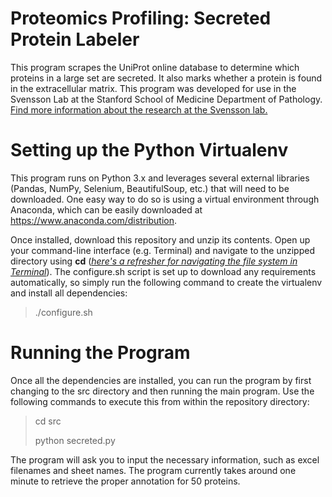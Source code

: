 # Proteomics Profiling: Secreted Protein Labeler
This program scrapes the UniProt online database to determine which proteins in a large set are secreted. It also marks whether a protein is found in the extracellular matrix. This program was developed for use in the Svensson Lab at the Stanford School of Medicine Department of Pathology. [Find more information about the research at the Svensson lab.](http://www.svenssonlabstanford.org/)

# Setting up the Python Virtualenv
This program runs on Python 3.x and leverages several external libraries (Pandas, NumPy, Selenium, BeautifulSoup, etc.) that will need to be downloaded. One easy way to do so is using a virtual environment through Anaconda, which can be easily downloaded at https://www.anaconda.com/distribution. 

Once installed, download this repository and unzip its contents. Open up your command-line interface (e.g. Terminal) and navigate to the unzipped directory using **cd** (*[here's a refresher for navigating the file system in Terminal](https://macpaw.com/how-to/use-terminal-on-mac)*). The configure.sh script is set up to download any requirements automatically, so simply run the following command to create the virtualenv and install all dependencies:

> ./configure.sh

# Running the Program
Once all the dependencies are installed, you can run the program by first changing to the src directory and then running the main program. Use the following commands to execute this from within the repository directory:

> cd src
>
> python secreted.py

The program will ask you to input the necessary information, such as excel filenames and sheet names. The program currently takes around one minute to retrieve the proper annotation for 50 proteins.
